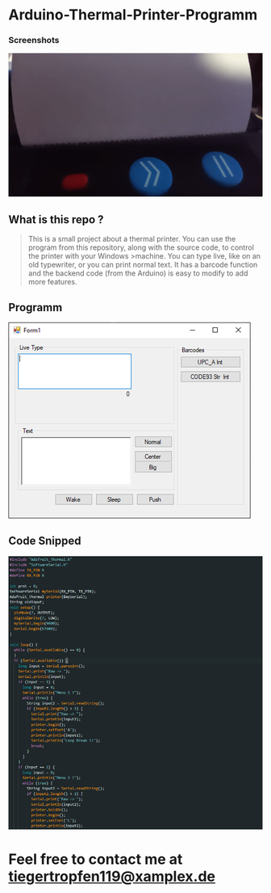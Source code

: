 # Arduino-Thermal-Printer-Programm
### Screenshots
![pic](https://github.com/Tiegertropfen119-0001/Arduino-Thermal-Printer-Programm/blob/main/img/gifghub.gif)

## What is this repo ?
>This is a small project about a thermal printer. You can use the program from this repository, along with the source code, to control the printer with your Windows >machine. You can type live, like on an old typewriter, or you can print normal text. It has a barcode function and the backend code (from the Arduino) is easy to modify to add more features.

## Programm
![pic](https://github.com/Tiegertropfen119-0001/Arduino-Thermal-Printer-Programm/blob/main/img/ard_rpogramm.png)
## Code Snipped
![1](https://github.com/Tiegertropfen119-0001/Arduino-Thermal-Printer-Programm/blob/main/img/rcode.png)

# Feel free to contact me at tiegertropfen119@xamplex.de

